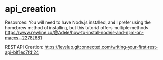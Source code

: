 # api_creation

Resources:
You will need to have Node.js installed, and I prefer using the homebrew method of installing, but this tutorial offers multiple methods
    https://www.newline.co/@Adele/how-to-install-nodejs-and-npm-on-macos--22782681
    
  REST API Creation:
    https://levelup.gitconnected.com/writing-your-first-rest-api-b1f1ec7fd124
   

  

